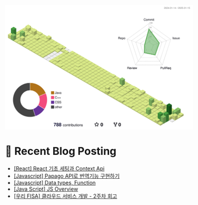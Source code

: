 
![](./profile-3d-contrib/profile-green-animate.svg)



# 🤖 Recent Blog Posting 
<!-- BLOG-POST-LIST:START -->
- [[React] React 기초 세팅과 Context Api](https://velog.io/@sengjun0624/React-React-%EA%B8%B0%EC%B4%88-%EC%84%B8%ED%8C%85%EA%B3%BC-Context-Api)
- [[Javascript] Papago API로 번역기능 구현하기](https://velog.io/@sengjun0624/Javascript-Papago-%ED%81%B4%EB%A1%A0-%ED%8E%98%EC%9D%B4%EC%A7%80%EC%97%90-JS-%EC%9E%85%ED%9E%88%EA%B8%B0)
- [[Javascript] Data types, Function](https://velog.io/@sengjun0624/JS)
- [[Java Script] JS Overview](https://velog.io/@sengjun0624/Java-Script-JS-Overview)
- [[우리 FISA] 클라우드 서비스 개발 - 2주차 회고](https://velog.io/@sengjun0624/%EC%9A%B0%EB%A6%AC-FISA-%ED%81%B4%EB%9D%BC%EC%9A%B0%EB%93%9C-%EC%84%9C%EB%B9%84%EC%8A%A4-%EA%B0%9C%EB%B0%9C-2%EC%A3%BC%EC%B0%A8-%ED%9A%8C%EA%B3%A0)
<!-- BLOG-POST-LIST:END -->
